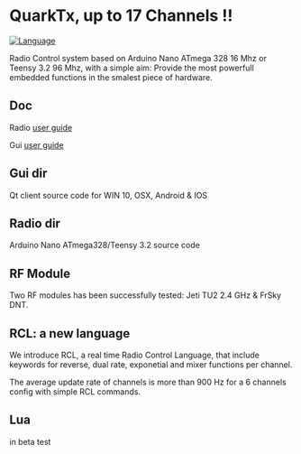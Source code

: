# QuarkTx, up to 17 Channels !!

[![Language](https://img.shields.io/badge/language-C++-blue.svg)](https://github.com/hexabyte23/QuarkTx)

Radio Control system based on Arduino Nano ATmega 328  16 Mhz or Teensy 3.2 96 Mhz, with a simple aim: Provide the most powerfull embedded functions in the smalest piece of hardware.

## Doc
Radio [user guide](https://github.com/hexabyte23/QuarkTx/blob/master/Doc/radio.md)


Gui [user guide](https://github.com/hexabyte23/QuarkTx/blob/master/Doc/gui.md)

## Gui dir
Qt client source code for WIN 10, OSX, Android & IOS

## Radio dir
Arduino Nano ATmega328/Teensy 3.2 source code

## RF Module
Two RF modules has been successfully tested: Jeti TU2 2.4 GHz & FrSky DNT.

## RCL: a new language
We introduce RCL, a real time Radio Control Language, that include keywords for reverse, dual rate, exponetial and mixer functions per channel.

The average update rate of channels is more than 900 Hz for a 6 channels config with simple RCL commands.

## Lua

in beta test